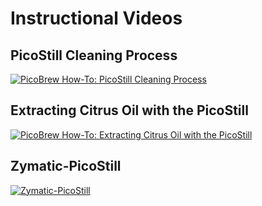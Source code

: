 # Instructional Videos

## PicoStill Cleaning Process

[![PicoBrew How-To: PicoStill Cleaning Process](http://img.youtube.com/vi/k4F017uzoCo/0.jpg)](https://www.youtube.com/watch?v=k4F017uzoCo)

## Extracting Citrus Oil with the PicoStill

[![PicoBrew How-To: Extracting Citrus Oil with the PicoStill](http://img.youtube.com/vi/0PIiafuvp0E/0.jpg)](https://www.youtube.com/watch?v=0PIiafuvp0E)

## Zymatic-PicoStill

[![Zymatic-PicoStill](http://img.youtube.com/vi/qJzYRzCHDnk/0.jpg)](https://www.youtube.com/watch?v=qJzYRzCHDnk)
